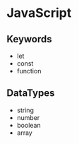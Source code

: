 JavaScript
==========

Keywords
--------

- let
- const
- function

DataTypes
---------

- string
- number
- boolean
- array